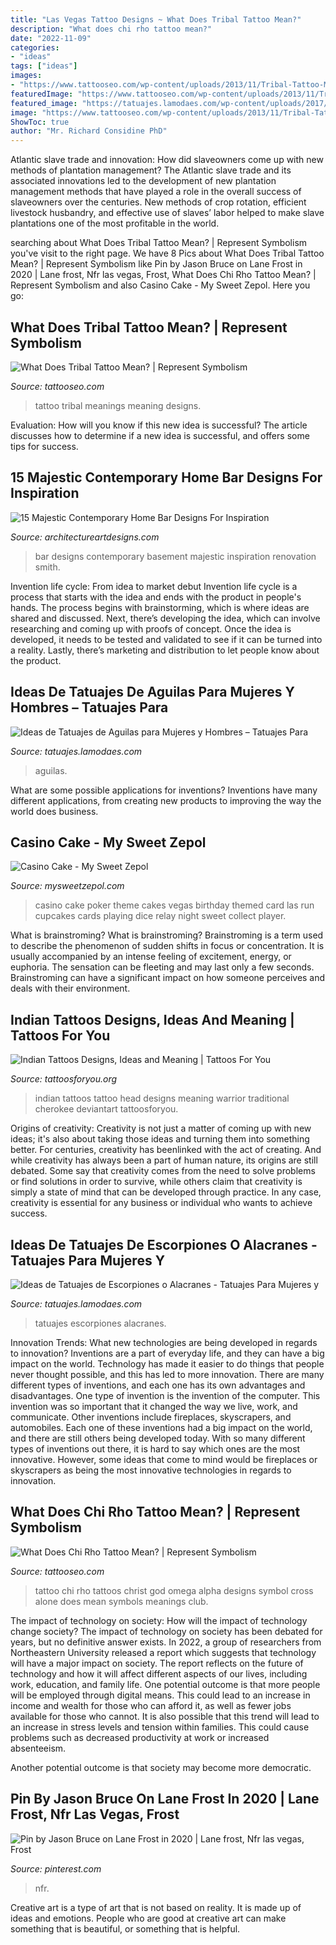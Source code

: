 ```yaml
---
title: "Las Vegas Tattoo Designs ~ What Does Tribal Tattoo Mean?"
description: "What does chi rho tattoo mean?"
date: "2022-11-09"
categories:
- "ideas"
tags: ["ideas"]
images:
- "https://www.tattooseo.com/wp-content/uploads/2013/11/Tribal-Tattoo-Meanings-14.jpg"
featuredImage: "https://www.tattooseo.com/wp-content/uploads/2013/11/Tribal-Tattoo-Meanings-14.jpg"
featured_image: "https://tatuajes.lamodaes.com/wp-content/uploads/2017/04/tatuajes-de-aguilas-13.jpg"
image: "https://www.tattooseo.com/wp-content/uploads/2013/11/Tribal-Tattoo-Meanings-14.jpg"
ShowToc: true
author: "Mr. Richard Considine PhD"
---
```



Atlantic slave trade and innovation: How did slaveowners come up with new methods of plantation management?
The Atlantic slave trade and its associated innovations led to the development of new plantation management methods that have played a role in the overall success of slaveowners over the centuries. New methods of crop rotation, efficient livestock husbandry, and effective use of slaves’ labor helped to make slave plantations one of the most profitable in the world.

	

		
searching about What Does Tribal Tattoo Mean? | Represent Symbolism you've visit to the right page. We have 8 Pics about What Does Tribal Tattoo Mean? | Represent Symbolism like Pin by Jason Bruce on Lane Frost in 2020 | Lane frost, Nfr las vegas, Frost, What Does Chi Rho Tattoo Mean? | Represent Symbolism and also Casino Cake - My Sweet Zepol. Here you go:
		
    
## What Does Tribal Tattoo Mean? | Represent Symbolism

<img loading=lazy src="https://www.tattooseo.com/wp-content/uploads/2013/11/Tribal-Tattoo-Meanings-14.jpg" onerror="this.onerror=null;this.src='https://tse2.mm.bing.net/th?id=OIP.51v1bcuW-eKUzlrMacYBmwAAAA&amp;pid=15.1';" alt="What Does Tribal Tattoo Mean? | Represent Symbolism">

_Source: tattooseo.com_

>tattoo tribal meanings meaning designs. 

	

Evaluation: How will you know if this new idea is successful?
The article discusses how to determine if a new idea is successful, and offers some tips for success.

    
## 15 Majestic Contemporary Home Bar Designs For Inspiration

<img loading=lazy src="https://www.architectureartdesigns.com/wp-content/uploads/2014/11/15-Majestic-Contemporary-Home-Bar-Designs-For-Inspiration-5-630x903.jpg" onerror="this.onerror=null;this.src='https://tse1.mm.bing.net/th?id=OIP.niXDMXJsplwDGx8gf0jVlQHaKn&amp;pid=15.1';" alt="15 Majestic Contemporary Home Bar Designs For Inspiration">

_Source: architectureartdesigns.com_

>bar designs contemporary basement majestic inspiration renovation smith. 

	

Invention life cycle: From idea to market debut
Invention life cycle is a process that starts with the idea and ends with the product in people's hands. The process begins with brainstorming, which is where ideas are shared and discussed. Next, there’s developing the idea, which can involve researching and coming up with proofs of concept. Once the idea is developed, it needs to be tested and validated to see if it can be turned into a reality. Lastly, there’s marketing and distribution to let people know about the product.

    
## Ideas De Tatuajes De Aguilas Para Mujeres Y Hombres – Tatuajes Para

<img loading=lazy src="https://tatuajes.lamodaes.com/wp-content/uploads/2017/04/tatuajes-de-aguilas-13.jpg" onerror="this.onerror=null;this.src='https://tse2.mm.bing.net/th?id=OIP.voLWI_l8h4gnvXfNzHGL9QHaLY&amp;pid=15.1';" alt="Ideas de Tatuajes de Aguilas para Mujeres y Hombres – Tatuajes Para">

_Source: tatuajes.lamodaes.com_

>aguilas. 

	

What are some possible applications for inventions?
Inventions have many different applications, from creating new products to improving the way the world does business.

    
## Casino Cake - My Sweet Zepol

<img loading=lazy src="http://www.mysweetzepol.com/wp-content/uploads/2011/05/Casino-Cake-birthday-cake.jpg" onerror="this.onerror=null;this.src='https://tse4.mm.bing.net/th?id=OIP.puon9WpQNhOz8Saj3VlHuwHaJ6&amp;pid=15.1';" alt="Casino Cake - My Sweet Zepol">

_Source: mysweetzepol.com_

>casino cake poker theme cakes vegas birthday themed card las run cupcakes cards playing dice relay night sweet collect player. 

	

What is brainstroming?
What is brainstroming? Brainstroming is a term used to describe the phenomenon of sudden shifts in focus or concentration. It is usually accompanied by an intense feeling of excitement, energy, or euphoria. The sensation can be fleeting and may last only a few seconds. Brainstroming can have a significant impact on how someone perceives and deals with their environment.

    
## Indian Tattoos Designs, Ideas And Meaning | Tattoos For You

<img loading=lazy src="http://www.tattoosforyou.org/wp-content/uploads/2013/10/Indian-Head-Tattoos-682x1024.jpg" onerror="this.onerror=null;this.src='https://tse3.mm.bing.net/th?id=OIP.7MLhF_m5Af_15V358lS1IAHaLH&amp;pid=15.1';" alt="Indian Tattoos Designs, Ideas and Meaning | Tattoos For You">

_Source: tattoosforyou.org_

>indian tattoos tattoo head designs meaning warrior traditional cherokee deviantart tattoosforyou. 

	

Origins of creativity:
Creativity is not just a matter of coming up with new ideas; it's also about taking those ideas and turning them into something better. For centuries, creativity has beenlinked with the act of creating. And while creativity has always been a part of human nature, its origins are still debated. Some say that creativity comes from the need to solve problems or find solutions in order to survive, while others claim that creativity is simply a state of mind that can be developed through practice. In any case, creativity is essential for any business or individual who wants to achieve success.

    
## Ideas De Tatuajes De Escorpiones O Alacranes - Tatuajes Para Mujeres Y

<img loading=lazy src="http://tatuajes.lamodaes.com/wp-content/uploads/2017/03/Tatuajes-de-Escorpiones-o-Alacranes-7.jpg" onerror="this.onerror=null;this.src='https://tse3.mm.bing.net/th?id=OIP.uPdHGklObhnen_QrkDyTgAHaKe&amp;pid=15.1';" alt="Ideas de Tatuajes de Escorpiones o Alacranes - Tatuajes Para Mujeres y">

_Source: tatuajes.lamodaes.com_

>tatuajes escorpiones alacranes. 

	

Innovation Trends: What new technologies are being developed in regards to innovation?
Inventions are a part of everyday life, and they can have a big impact on the world. Technology has made it easier to do things that people never thought possible, and this has led to more innovation. There are many different types of inventions, and each one has its own advantages and disadvantages. One type of invention is the invention of the computer. This invention was so important that it changed the way we live, work, and communicate. Other inventions include fireplaces, skyscrapers, and automobiles. Each one of these inventions had a big impact on the world, and there are still others being developed today. With so many different types of inventions out there, it is hard to say which ones are the most innovative. However, some ideas that come to mind would be fireplaces or skyscrapers as being the most innovative technologies in regards to innovation.

    
## What Does Chi Rho Tattoo Mean? | Represent Symbolism

<img loading=lazy src="https://www.tattooseo.com/wp-content/uploads/2018/01/Chi-Rho-Tattoo-6.jpg" onerror="this.onerror=null;this.src='https://tse1.mm.bing.net/th?id=OIP.REll0zg51Rh2utkba8QWRwAAAA&amp;pid=15.1';" alt="What Does Chi Rho Tattoo Mean? | Represent Symbolism">

_Source: tattooseo.com_

>tattoo chi rho tattoos christ god omega alpha designs symbol cross alone does mean symbols meanings club. 

	

The impact of technology on society: How will the impact of technology change society?
The impact of technology on society has been debated for years, but no definitive answer exists. In 2022, a group of researchers from Northeastern University released a report which suggests that technology will have a major impact on society. The report reflects on the future of technology and how it will affect different aspects of our lives, including work, education, and family life. 
One potential outcome is that more people will be employed through digital means. This could lead to an increase in income and wealth for those who can afford it, as well as fewer jobs available for those who cannot. It is also possible that this trend will lead to an increase in stress levels and tension within families. This could cause problems such as decreased productivity at work or increased absenteeism. 

Another potential outcome is that society may become more democratic.

    
## Pin By Jason Bruce On Lane Frost In 2020 | Lane Frost, Nfr Las Vegas, Frost

<img loading=lazy src="https://i.pinimg.com/736x/18/5a/47/185a470ebb11a07c49eefd7d7c85bdb2.jpg" onerror="this.onerror=null;this.src='https://tse3.mm.bing.net/th?id=OIP.2mZQSF1v5NFUcn1pz8w58QHaKu&amp;pid=15.1';" alt="Pin by Jason Bruce on Lane Frost in 2020 | Lane frost, Nfr las vegas, Frost">

_Source: pinterest.com_

>nfr. 

	

Creative art is a type of art that is not based on reality. It is made up of ideas and emotions. People who are good at creative art can make something that is beautiful, or something that is helpful.

